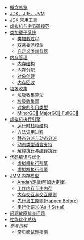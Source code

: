 ### <i class='icon-brand-abbrobotstudio details'></i>
<details open>
<summary hidden>
<i class='emoji-sparkles title'>文章列表</i>
</summary>

- [概念总览](/technology/jvm/tech-java-jvm?id=概念总览 ':class=icon-brand-abbrobotstudio')
- [JDK、JRE、JVM](/technology/jvm/tech-java-jvm?id=概念总览 ':class=icon-brand-abbrobotstudio')
- [JDK 常用工具](/technology/jvm/tech-java-jvm?id=概念总览 ':class=icon-brand-abbrobotstudio')
- [虚拟机与字节码规范](/technology/jvm/tech-java-jvm?id=概念总览 ':class=icon-brand-abbrobotstudio')
- [类加载子系统](/technology/jvm/tech-java-jvm?id=概念总览 ':class=icon-brand-abbrobotstudio')
    - [类加载过程](/technology/jvm/tech-java-jvm?id=概念总览 ':class=icon-brand-abbrobotstudio')
    - [双亲委派模型](/technology/jvm/tech-java-jvm?id=概念总览 ':class=icon-brand-abbrobotstudio')
    - [自定义类加载器](/technology/jvm/tech-java-jvm?id=概念总览 ':class=icon-brand-abbrobotstudio')
- [内存管理](/technology/jvm/tech-java-jvm?id=概念总览 ':class=icon-brand-abbrobotstudio')
    - [内存结构](/technology/jvm/tech-java-jvm?id=概念总览 ':class=icon-brand-abbrobotstudio')
    - [内存分配](/technology/jvm/tech-java-jvm?id=概念总览 ':class=icon-brand-abbrobotstudio')
    - [对象创建](/technology/jvm/tech-java-jvm?id=概念总览 ':class=icon-brand-abbrobotstudio')
    - [内存回收](/technology/jvm/tech-java-jvm?id=概念总览 ':class=icon-brand-abbrobotstudio')
- [垃圾收集](/technology/jvm/tech-java-jvm?id=概念总览 ':class=icon-brand-abbrobotstudio')
    - [垃圾收集算法](/technology/jvm/tech-java-jvm?id=概念总览 ':class=icon-brand-abbrobotstudio')
    - [垃圾收集器](/technology/jvm/tech-java-jvm?id=概念总览 ':class=icon-brand-abbrobotstudio')
    - [对象的引用类型](/technology/jvm/tech-java-jvm?id=概念总览 ':class=icon-brand-abbrobotstudio')
    - [MinorGC🌱 MajorGC🍃 FullGC🍂](/technology/jvm/tech-java-jvm?id=概念总览 ':class=icon-brand-abbrobotstudio')
- [虚拟机执行引擎](/technology/jvm/tech-java-jvm?id=概念总览 ':class=icon-brand-abbrobotstudio')
    - [运行时栈帧结构](/technology/jvm/tech-java-jvm?id=概念总览 ':class=icon-brand-abbrobotstudio')
    - [方法调用过程](/technology/jvm/tech-java-jvm?id=概念总览 ':class=icon-brand-abbrobotstudio')
    - [静态分派与动态分派](/technology/jvm/tech-java-jvm?id=概念总览 ':class=icon-brand-abbrobotstudio')
    - [动态类型语言支持](/technology/jvm/tech-java-jvm?id=概念总览 ':class=icon-brand-abbrobotstudio')
    - [解释执行与编译执行](/technology/jvm/tech-java-jvm?id=概念总览 ':class=icon-brand-abbrobotstudio')
- [代码编译与优化](/technology/jvm/tech-java-jvm?id=概念总览 ':class=icon-brand-abbrobotstudio')
    - [虚拟机执行引擎](/technology/jvm/tech-java-jvm?id=概念总览 ':class=icon-brand-abbrobotstudio')
    - [虚拟机执行引擎](/technology/jvm/tech-java-jvm?id=概念总览 ':class=icon-brand-abbrobotstudio')
- [JMM 内存模型](/technology/jvm/tech-java-jvm?id=概念总览 ':class=icon-brand-abbrobotstudio')
    - [Amdah定律(阿姆达定律)](/technology/jvm/tech-java-jvm?id=概念总览 ':class=icon-brand-abbrobotstudio')
    - [工作内存与主内存](/technology/jvm/tech-java-jvm?id=概念总览 ':class=icon-brand-abbrobotstudio')
    - [内存交互与交互原则](/technology/jvm/tech-java-jvm?id=概念总览 ':class=icon-brand-abbrobotstudio')
    - [先行发生原则(Happen Before)](/technology/jvm/tech-java-jvm?id=概念总览 ':class=icon-brand-abbrobotstudio')
    - [串行化语义(As If Serial)](/technology/jvm/tech-java-jvm?id=概念总览 ':class=icon-brand-abbrobotstudio')
- [问题故障排查问题](/technology/jvm/tech-java-jvm?id=概念总览 ':class=icon-brand-abbrobotstudio')
- [性能优化总结](/technology/jvm/tech-java-jvm?id=概念总览 ':class=icon-brand-abbrobotstudio')
- <i class='icon-brand-abbrobotstudio title'>参考资料</i>
    - [常见面试题指南](/technology/jvm/tech-java-jvm?id=interview-question-guide ':class=icon-brand-abbrobotstudio')
</details>